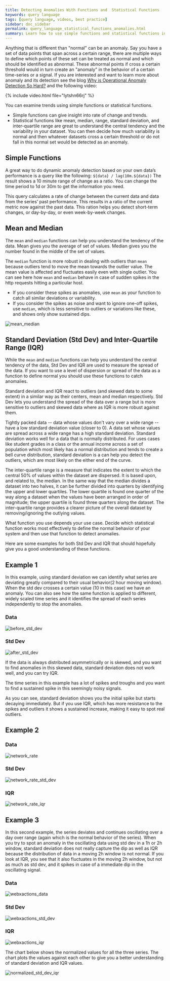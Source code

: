 ```yaml
---
title: Detecting Anomalies With Functions and  Statistical Functions
keywords: query language
tags: [query language, videos, best practice]
sidebar: doc_sidebar
permalink: query_language_statistical_functions_anomalies.html
summary: Learn how to use simple functions and statistical functions in Wavefront Query Language expressions to detect anomalies.
---
```

Anything that is different than "normal" can be an anomaly. Say you have a set of data points that span across a certain range, there are multiple ways to define which points of these set can be treated as normal and which should be identified as abnormal. These abnormal points if cross a certain threshold would in turn create an "anomaly" in the behavior of a certain time-series or a signal. If you are interested and want to learn more about anomaly and its detection see the blog [Why is Operational Anomaly Detection So Hard?](https://www.wavefront.com/why-is-operational-anomaly-detection-so-hard/) and the following video:

{% include video.html file="lytshn66rj" %}

You can examine trends using simple functions or statistical functions.
* Simple functions can give insight into rate of change and trends.
* Statistical functions like mean, median, range, standard deviation, and inter-quartile range are great to understand the central tendency and the variability in your dataset. You can then decide how much variability is normal and then whatever datasets cross a certain threshold or do not fall in this normal set would be detected as an anomaly.

## Simple Functions
A great way to do dynamic anomaly detection based on your own data’s performance is a query like the following:
``${data} / lag(10m.${data})``
The result shows a 10 minute range of change as a ratio. You can change the time period to 1d or 30m to get the information you need.

This query calculates a rate of change between the current data and data from the series’ past performance.  This results in a ratio of the current metric now against the past data.  This ration helps you detect short-term changes, or day-by-day, or even week-by-week changes.

## Mean and Median
The `mean` and `median` functions can help you understand the tendency of the data. Mean gives you the average of set of values. Median gives you the number found in the middle of the set of values.

The `median` function is more robust in dealing with outliers than `mean` because outliers tend to move the mean towards the outlier value. The mean value is affected and fluctuates easily even with single outlier. You can see here how `mean` and `median` behave in case of sudden spikes in the http requests hitting a particular host.
* If you consider these spikes as anomalies, use `mean` as your function to catch all similar deviations or variability.
* If you consider the spikes as noise and want to ignore one-off spikes, use `median`, which is less sensitive to outliers or variations like these, and shows only show sustained dips.

![mean_median](images/mean_median.png)

## Standard Deviation (Std Dev) and Inter-Quartile Range (IQR)

While the `mean` and `median` functions can help you understand the central tendency of the data, Std Dev and IQR are used to measure the spread of the data. If you want to use a level of dispersion or spread of the data as a function to define normal you should use these functions to catch anomalies.

Standard deviation and IQR react to outliers (and skewed data to some extent) in a similar way as their centers, mean and median respectively. Std Dev lets you understand the spread of the data over a range but is more sensitive to outliers and skewed data where as IQR is more robust against them.

Tightly packed data -- data whose values don't vary over a wide range -- have a low standard deviation value (closer to 0). A data set whose values are spread across a wide range has a high standard deviation. Standard deviation works  well for a data that is normally distributed. For uses cases like student grades in a class or the annual income across a set of population which most likely has a normal distribution and tends to create a bell curve distribution, standard deviation is a can help you detect the outliers, which are most likely on the either end of the curve.

The inter-quartile range is a measure that indicates the extent to which the central 50% of values within the dataset are dispersed. It is based upon, and related to, the median. In the same way that the median divides a dataset into two halves, it can be further divided into quarters by identifying the upper and lower quartiles. The lower quartile is found one quarter of the way along a dataset when the values have been arranged in order of magnitude; the upper quartile is found three quarters along the dataset. The inter-quartile range provides a clearer picture of the overall dataset by removing/ignoring the outlying values.

What function you use depends your use case. Decide which statistical function works most effectively to define the normal behavior of your system and then use that function to detect anomalies.

Here are some examples for both Std Dev and IQR that should hopefully give you a good understanding of these functions.

## Example 1

In this example, using standard deviation we can identify what series are deviating greatly compared to their usual behavior(2 hour moving window). When the std dev crosses a certain value (10 in this case) we have an anomaly. You can also see how the same function is applied to different, widely scaled time series and it identifies the spread of each series independently to stop the anomalies.

### Data

![before_std_dev](images/before_std_dev.png)

### Std Dev

![after_std_dev](images/after_std_dev.png)

If the data is always distributed asymmetrically or is skewed, and you want to find  anomalies in this skewed data, standard deviation does not work well, and you can try IQR.

The time series in this example has a lot of spikes and troughs and you want to find a sustained spike in this seemingly noisy signals.

As you can see, standard deviation shows you the initial spike but starts decaying immediately. But if you use IQR, which has more resistance to the spikes and outliers it shows a sustained increase, making it easy to spot real outliers.

## Example 2

### Data

![network_rate](images/network_rate_data.png)

### Std Dev

![network_rate_std_dev](images/network_rate_std_dev.png)

### IQR

![network_rate_iqr](images/network_rate_iqr.png)

## Example 3

In this second example, the series deviates and continues oscillating over a day over range (again which is the normal behavior of the series). When you try to spot an anomaly in the oscillating data using std dev in a 1h or 2h window, standard deviation does not really capture the dip as well as IQR because the distribution of data in a moving 2h window is not normal. If you look at IQR, you see that it also fluctuates in the moving 2h window, but not as much as std dev, and it spikes in case of a immediate dip in the oscillating signal.

### Data

![webxactions_data](images/webxactions_data.png)

### Std Dev

![webxactions_std_dev](images/webxactions_std_dev.png)

### IQR

![webxactions_iqr](images/webxactions_iqr.png)


The chart below shows the normalized values for all the three series. The chart plots the values against each other to give you a better understanding of standard deviation and IQR values.

![normalized_std_dev_iqr](images/normalized_std_dev_iqr.png)
